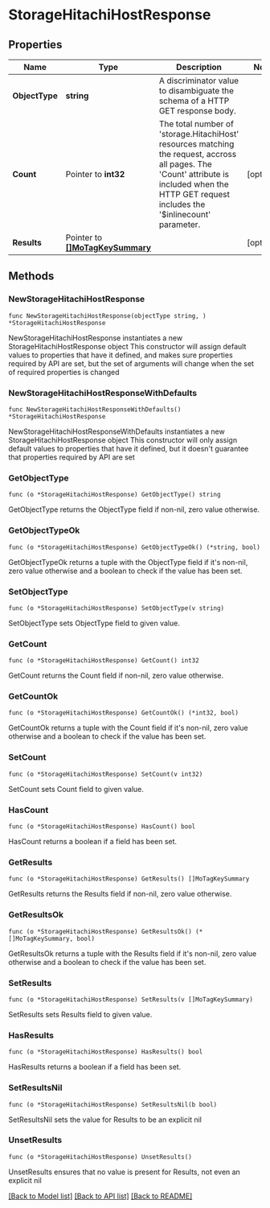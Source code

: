 # StorageHitachiHostResponse

## Properties

Name | Type | Description | Notes
------------ | ------------- | ------------- | -------------
**ObjectType** | **string** | A discriminator value to disambiguate the schema of a HTTP GET response body. | 
**Count** | Pointer to **int32** | The total number of &#39;storage.HitachiHost&#39; resources matching the request, accross all pages. The &#39;Count&#39; attribute is included when the HTTP GET request includes the &#39;$inlinecount&#39; parameter. | [optional] 
**Results** | Pointer to [**[]MoTagKeySummary**](MoTagKeySummary.md) |  | [optional] 

## Methods

### NewStorageHitachiHostResponse

`func NewStorageHitachiHostResponse(objectType string, ) *StorageHitachiHostResponse`

NewStorageHitachiHostResponse instantiates a new StorageHitachiHostResponse object
This constructor will assign default values to properties that have it defined,
and makes sure properties required by API are set, but the set of arguments
will change when the set of required properties is changed

### NewStorageHitachiHostResponseWithDefaults

`func NewStorageHitachiHostResponseWithDefaults() *StorageHitachiHostResponse`

NewStorageHitachiHostResponseWithDefaults instantiates a new StorageHitachiHostResponse object
This constructor will only assign default values to properties that have it defined,
but it doesn't guarantee that properties required by API are set

### GetObjectType

`func (o *StorageHitachiHostResponse) GetObjectType() string`

GetObjectType returns the ObjectType field if non-nil, zero value otherwise.

### GetObjectTypeOk

`func (o *StorageHitachiHostResponse) GetObjectTypeOk() (*string, bool)`

GetObjectTypeOk returns a tuple with the ObjectType field if it's non-nil, zero value otherwise
and a boolean to check if the value has been set.

### SetObjectType

`func (o *StorageHitachiHostResponse) SetObjectType(v string)`

SetObjectType sets ObjectType field to given value.


### GetCount

`func (o *StorageHitachiHostResponse) GetCount() int32`

GetCount returns the Count field if non-nil, zero value otherwise.

### GetCountOk

`func (o *StorageHitachiHostResponse) GetCountOk() (*int32, bool)`

GetCountOk returns a tuple with the Count field if it's non-nil, zero value otherwise
and a boolean to check if the value has been set.

### SetCount

`func (o *StorageHitachiHostResponse) SetCount(v int32)`

SetCount sets Count field to given value.

### HasCount

`func (o *StorageHitachiHostResponse) HasCount() bool`

HasCount returns a boolean if a field has been set.

### GetResults

`func (o *StorageHitachiHostResponse) GetResults() []MoTagKeySummary`

GetResults returns the Results field if non-nil, zero value otherwise.

### GetResultsOk

`func (o *StorageHitachiHostResponse) GetResultsOk() (*[]MoTagKeySummary, bool)`

GetResultsOk returns a tuple with the Results field if it's non-nil, zero value otherwise
and a boolean to check if the value has been set.

### SetResults

`func (o *StorageHitachiHostResponse) SetResults(v []MoTagKeySummary)`

SetResults sets Results field to given value.

### HasResults

`func (o *StorageHitachiHostResponse) HasResults() bool`

HasResults returns a boolean if a field has been set.

### SetResultsNil

`func (o *StorageHitachiHostResponse) SetResultsNil(b bool)`

 SetResultsNil sets the value for Results to be an explicit nil

### UnsetResults
`func (o *StorageHitachiHostResponse) UnsetResults()`

UnsetResults ensures that no value is present for Results, not even an explicit nil

[[Back to Model list]](../README.md#documentation-for-models) [[Back to API list]](../README.md#documentation-for-api-endpoints) [[Back to README]](../README.md)


